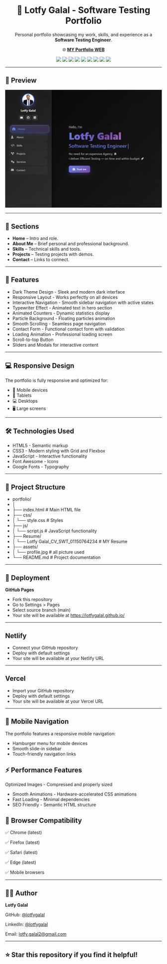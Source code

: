 <h1 align="center">💼 Lotfy Galal - Software Testing Portfolio</h1>

<p align="center">
  Personal portfolio showcasing my work, skills, and experience as a <b>Software Testing Engineer</b>.
</p>

<p align="center">
  🌐 <a href="https://lotfygalal.github.io" target="_blank"><b>MY Portfolio WEB</b></a>
</p>

<!-- Badges -->
<p align="center">
  <img src="https://img.shields.io/badge/Manual%20Testing-007ACC?style=for-the-badge">
  <img src="https://img.shields.io/badge/API%20Testing-FF6F00?style=for-the-badge&logo=postman&logoColor=white">
  <img src="https://img.shields.io/badge/JavaScript-F7E018?style=for-the-badge&logo=javascript&logoColor=black">
  <img src="https://img.shields.io/badge/Git%20%26%20GitHub-F05032?style=for-the-badge&logo=git&logoColor=white">
  <img src="https://img.shields.io/badge/Jira-0052CC?style=for-the-badge&logo=jira&logoColor=white">
  <img src="https://img.shields.io/badge/Trello-0079BF?style=for-the-badge&logo=trello&logoColor=white">
  <img src="https://img.shields.io/badge/Zephyr-20C997?style=for-the-badge">
  <img src="https://img.shields.io/badge/Postman-FF6F00?style=for-the-badge&logo=postman&logoColor=white">
  <img src="https://img.shields.io/badge/Figma-F24E1E?style=for-the-badge&logo=figma&logoColor=white">
</p>

---

## 📸 Preview
<p align="center">
  <img src="assets/portfolio-preview.png" alt="Portfolio Preview" width="800">
</p>

---
## 📂 Sections
- **Home** – Intro and role.
- **About Me** – Brief personal and professional background.
- **Skills** – Technical skills and tools.
- **Projects** – Testing projects with demos.
- **Contact** – Links to connect.

---

## 🌟 Features
- Dark Theme Design - Sleek and modern dark interface  
- Responsive Layout - Works perfectly on all devices  
- Interactive Navigation - Smooth sidebar navigation with active states  
- Typewriter Effect - Animated text in hero section  
- Animated Counters - Dynamic statistics display  
- Particle Background - Floating particles animation  
- Smooth Scrolling - Seamless page navigation  
- Contact Form - Functional contact form with validation  
- Loading Animation - Professional loading screen  
- Scroll-to-top Button  
- Sliders and Modals for interactive content  

---
## 💻 Responsive Design
The portfolio is fully responsive and optimized for:  
- 📱 Mobile devices  
- 📱 Tablets  
- 💻 Desktops  
- 🖥 Large screens

---
## 🛠 Technologies Used
- HTML5 - Semantic markup  
- CSS3 - Modern styling with Grid and Flexbox  
- JavaScript - Interactive functionality  
- Font Awesome - Icons  
- Google Fonts - Typography    
---
## 📂 Project Structure

- portfolio/
- │
- ├── index.html                              # Main HTML file
- ├── css/
- │ └── style.css                             # Styles
- ├── js/
- │ └── script.js                             # JavaScript functionality
- ├── Resume/
- │ └── Lotfy Galal_CV_SWT_01150764234        # MY Resume
- ├── assets/
- │ └── profile.jpg                           # all picture used 
- └── README.md                               # Project documentation

---
## 🚀 Deployment
**GitHub Pages** 
- Fork this repository
- Go to Settings > Pages
- Select source branch (main)
- Your site will be available at https://lotfygalal.github.io/
---
## Netlify
- Connect your GitHub repository
- Deploy with default settings
- Your site will be available at your Netlify URL
---
## Vercel
- Import your GitHub repository
- Deploy with default settings
- Your site will be available at your Vercel URL
---
## 📱 Mobile Navigation
The portfolio features a responsive mobile navigation:
  - Hamburger menu for mobile devices
  - Smooth slide-in sidebar
  - Touch-friendly navigation links

## ⚡ Performance Features
Optimized Images - Compressed and properly sized
  - Smooth Animations - Hardware-accelerated CSS animations
  - Fast Loading - Minimal dependencies
  - SEO Friendly - Semantic HTML structure

## 🎯 Browser Compatibility
✅ Chrome (latest)

✅ Firefox (latest)

✅ Safari (latest)

✅ Edge (latest)

✅ Mobile browsers

---
## 👨‍💻 Author
**Lotfy Galal**

GitHub: [@lotfygalal](https://github.com/lotfygalal)

LinkedIn: [@lotfygalal](http://www.linkedin.com/in/lotfy-galal-b8136015a)

Email: lotfy.galal2@gmail.com

---
## ⭐ Star this repository if you find it helpful!
